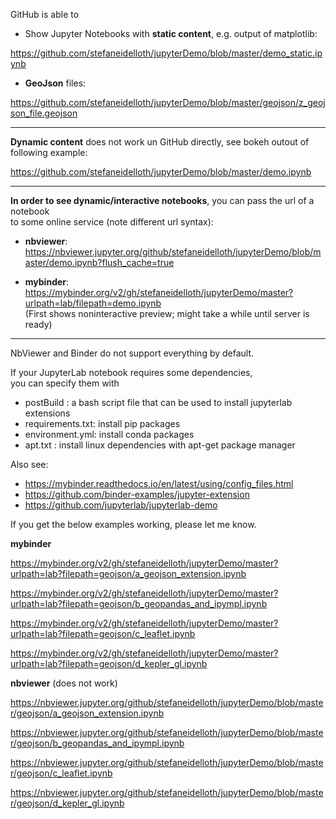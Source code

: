 GitHub is able to 

* Show Jupyter Notebooks with **static content**, e.g. output of matplotlib:

https://github.com/stefaneidelloth/jupyterDemo/blob/master/demo_static.ipynb

* **GeoJson** files:

https://github.com/stefaneidelloth/jupyterDemo/blob/master/geojson/z_geojson_file.geojson

----

**Dynamic content** does not work un GitHub directly, see bokeh outout of following example:

https://github.com/stefaneidelloth/jupyterDemo/blob/master/demo.ipynb

----

**In order to see dynamic/interactive notebooks**, you can pass the url of a notebook<br>
to some online service (note different url syntax):

* **nbviewer**: https://nbviewer.jupyter.org/github/stefaneidelloth/jupyterDemo/blob/master/demo.ipynb?flush_cache=true

* **mybinder**: https://mybinder.org/v2/gh/stefaneidelloth/jupyterDemo/master?urlpath=lab/filepath=demo.ipynb<br>
  (First shows noninteractive preview; might take a while until server is ready)
  
----

NbViewer and Binder do not support everything by default. 

If your JupyterLab notebook requires some dependencies,<br>
you can specify them with<br>
* postBuild : a bash script file that can be used to install jupyterlab extensions
* requirements.txt: install pip packages 
* environment.yml: install conda packages
* apt.txt : install linux dependencies with apt-get package manager

Also see:
* https://mybinder.readthedocs.io/en/latest/using/config_files.html
* https://github.com/binder-examples/jupyter-extension
* https://github.com/jupyterlab/jupyterlab-demo


If you get the below examples working, please let me know.



**mybinder**

https://mybinder.org/v2/gh/stefaneidelloth/jupyterDemo/master?urlpath=lab?filepath=geojson/a_geojson_extension.ipynb

https://mybinder.org/v2/gh/stefaneidelloth/jupyterDemo/master?urlpath=lab?filepath=geojson/b_geopandas_and_ipympl.ipynb

https://mybinder.org/v2/gh/stefaneidelloth/jupyterDemo/master?urlpath=lab?filepath=geojson/c_leaflet.ipynb

https://mybinder.org/v2/gh/stefaneidelloth/jupyterDemo/master?urlpath=lab?filepath=geojson/d_kepler_gl.ipynb


**nbviewer** (does not work)

https://nbviewer.jupyter.org/github/stefaneidelloth/jupyterDemo/blob/master/geojson/a_geojson_extension.ipynb

https://nbviewer.jupyter.org/github/stefaneidelloth/jupyterDemo/blob/master/geojson/b_geopandas_and_ipympl.ipynb

https://nbviewer.jupyter.org/github/stefaneidelloth/jupyterDemo/blob/master/geojson/c_leaflet.ipynb

https://nbviewer.jupyter.org/github/stefaneidelloth/jupyterDemo/blob/master/geojson/d_kepler_gl.ipynb


